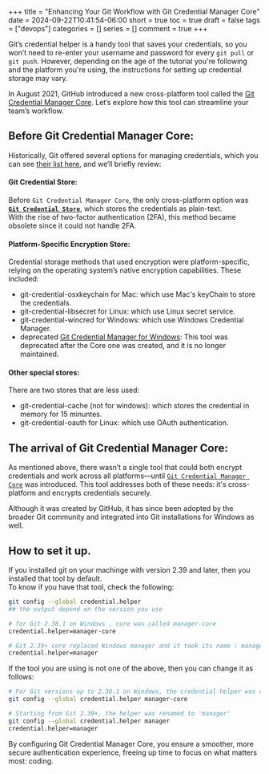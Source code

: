+++
title = "Enhancing Your Git Workflow with Git Credential Manager Core"
date = 2024-09-22T10:41:54-06:00
short = true
toc = true
draft = false
tags = ["devops"]
categories = []
series = []
comment = true
+++

Git’s credential helper is a handy tool that saves your credentials, so you won’t need to re-enter your username and password for every `git pull` or `git push`. However, depending on the age of the tutorial you're following and the platform you're using, the instructions for setting up credential storage may vary.

In August 2021, GitHub introduced a new cross-platform tool called the [Git Credential Manager Core](https://github.blog/open-source/git/git-credential-manager-core-building-a-universal-authentication-experience/). Let’s explore how this tool can streamline your team’s workflow.


## Before Git Credential Manager Core:

Historically, Git offered several options for managing credentials, which you can see [their list here](https://git-scm.com/doc/credential-helpers), and we’ll briefly review:


#### Git Credential Store:

Before `Git Credential Manager Core`, the only cross-platform option was [**`Git Credential Store`**](https://git-scm.com/docs/git-credential-store), which stores the credentials as plain-text.  
With the rise of two-factor authentication (2FA), this method became obsolete since it could not handle 2FA.

#### Platform-Specific Encryption Store:
Credential storage methods that used encryption were platform-specific, relying on the operating system’s native encryption capabilities. These included:

* git-credential-osxkeychain for Mac: which use Mac's keyChain to store the credentials.
* git-credential-libsecret for Linux: which use Linux secret service.
* git-credential-wincred for Windows: which use Windows Credential Manager.
* deprecated [Git Credential Manager for Windows](https://github.com/microsoft/Git-Credential-Manager-for-Windows): This tool was deprecated after the Core one was created, and it is no longer maintained.

#### Other special stores:
There are two stores that are less used:  

* git-credential-cache (not for windows): which stores the credential in memory for 15 minuntes.
* git-credential-oauth for Linux: which use OAuth authentication.

## The arrival of Git Credential Manager Core:

As mentioned above, there wasn’t a single tool that could both encrypt credentials and work across all platforms—until [`Git Credential Manager Core`](https://github.blog/open-source/git/git-credential-manager-core-building-a-universal-authentication-experience/) was introduced. This tool addresses both of these needs: it's cross-platform and encrypts credentials securely.

Although it was created by GitHub, it has since been adopted by the broader Git community and integrated into Git installations for Windows as well.

## How to set it up.
If you installed git on your machinge with version 2.39 and later, then you installed that tool by default.  
To know if you have that tool, check the following:  


```bash
git config --global credential.helper
## the output depend on the version you use

# for Git 2.38.1 on Windows , core was called manager-core
credential.helper=manager-core

# Git 2.39+ core replaced Windows manager and it took its name : manager
credential.helper=manager
```

If the tool you are using is not one of the above, then you can change it as follows:

```bash
# For Git versions up to 2.38.1 on Windows, the credential helper was called manager-core
git config --global credential.helper manager-core

# Starting from Git 2.39+, the helper was renamed to 'manager'
git config --global credential.helper manager
credential.helper=manager
```

By configuring Git Credential Manager Core, you ensure a smoother, more secure authentication experience, freeing up time to focus on what matters most: coding.
